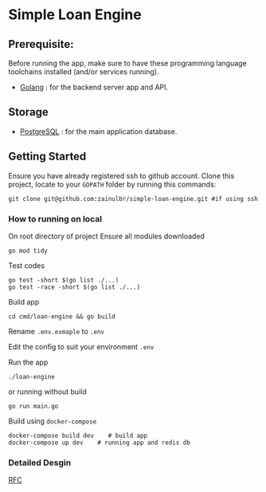 # Simple Loan Engine

## Prerequisite:

Before running the app, make sure to have these programming language toolchains installed (and/or services running).

- [Golang](https://golang.org) : for the backend server app and API.

## Storage
- [PostgreSQL](https://www.postgresql.org) : for the main application database.

## Getting Started
Ensure you have already registered ssh to github account.
Clone this project, locate to your `GOPATH` folder by running this commands:

```
git clone git@github.com:zainulbr/simple-loan-engine.git #if using ssh

```

### How to running on local

On root directory of project
Ensure all modules downloaded
```
go mod tidy
```
Test codes 
```
go test -short $(go list ./...)
go test -race -short $(go list ./...)
```
Build app

```
cd cmd/loan-engine && go build
```
Rename `.env.exmaple` to `.env`

Edit the config to suit your environment `.env`

Run the app 

```
./loan-engine
```

or running without build
```
go run main.go
```

Build using `docker-compose`

```
docker-compose build dev    # build app
docker-compose up dev    # running app and redis db

```

### Detailed Desgin

[RFC](https://docs.google.com/document/d/1gVI51R14Tqdv2mEHdtK5J4iQZY0SBB8Z3jPomcUaSRw/edit?tab=t.0#heading=h.48g3fskl4cjo)
